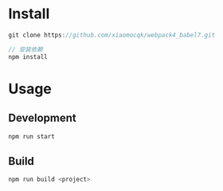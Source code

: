 # Install
```javascript
git clone https://github.com/xiaomocqk/webpack4_babel7.git

// 安装依赖
npm install
```

# Usage
## Development
```javascript
npm run start
```

## Build
```javascript
npm run build <project>
```
